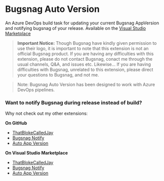 # Bugsnag Auto Version
An Azure DevOps build task for updating your current Bugsnag AppVersion and notifying bugsnag of your release. Available on the [Visual Studio Marketplace](https://marketplace.visualstudio.com/publishers/ThatBlokeCalledJay)

> **Important Notice:** Though Bugsnag have kindly given permission to use their logo, it is important to note that this extension is not an official Bugsnag product. If you are having any difficulties with this extension, please do not contact Bugsnag, conact me through the usual channels, Q&A, and issues etc. Likewise... If you are having difficulties with Bugsnag, unrelated to this extension, please direct your questions to Bugsnag, and not me.

> Note: Bugsnag Auto Version has been designed to work with Azure DevOps pipelines.

### Want to notify Bugsnag during release instead of build?
Why not check out my other extensions:  

**On GitHub**
- [ThatBlokeCalledJay](https://github.com/ThatBlokeCalledJay)
- [Bugsnag Notify](https://github.com/ThatBlokeCalledJay/bugsnag-notify)
- [Auto App Version](https://github.com/ThatBlokeCalledJay/auto-app-version)

**On Visual Studio Marketplace**
- [ThatBlokeCalledJay](https://marketplace.visualstudio.com/publishers/ThatBlokeCalledJay)
- [Bugsnag Notify](#)
- [Auto App Version](https://marketplace.visualstudio.com/items?itemName=ThatBlokeCalledJay.thatblokecalledjay-autoappversion)
